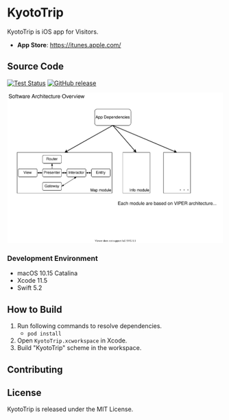 KyotoTrip
==========================

KyotoTrip is iOS app for Visitors. 

- __App Store__: <https://itunes.apple.com/>

Source Code
--------------------------

[![Test Status]()]()
[![GitHub release]()]()

![](Overview.drawio.svg)

### Development Environment

- macOS 10.15 Catalina
- Xcode 11.5
- Swift 5.2

How to Build
--------------------------

1. Run following commands to resolve dependencies.
    - `pod install`
1. Open `KyotoTrip.xcworkspace` in Xcode.
1. Build "KyotoTrip" scheme in the workspace.

## Contributing


## License

KyotoTrip is released under the MIT License.
